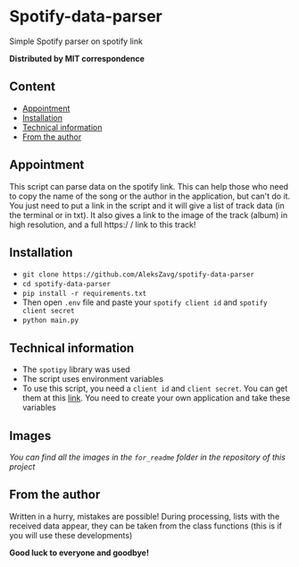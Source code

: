 # Spotify-data-parser
Simple Spotify parser on spotify link 

**Distributed by MIT correspondence**
## Content
- [Appointment](#Appointment)
- [Installation](#Installation)
- [Technical information](#Technical-information)
- [From the author](#From-the-author)


## Appointment
This script can parse data on the spotify link. This can help those who need to copy the name of the song or the author in the application, but can't do it. You just need to put a link in the script and it will give a list of track data (in the terminal or in txt). It also gives a link to the image of the track (album) in high resolution, and a full https:/ / link to this track!

## Installation
+ `git clone https://github.com/AleksZavg/spotify-data-parser`
+ `cd spotify-data-parser`
+ `pip install -r requirements.txt`
+ Then open `.env` file and paste your `spotify client id` and `spotify client secret`
+ `python main.py`


## Technical information
+ The `spotipy` library was used
+ The script uses environment variables
+ To use this script, you need a `client id` and `client secret`. You can get them at this [link](https://developer.spotify.com/dashboard/applications). You need to create your own application and take these variables

## Images
*You can find all the images in the `for_readme` folder in the repository of this project*

## From the author
Written in a hurry, mistakes are possible! During processing, lists with the received data appear, they can be taken from the class functions (this is if you will use these developments)

**Good luck to everyone and goodbye!**

